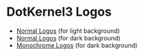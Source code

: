 # DotKernel3 Logos

* [Normal Logos](light) (for light background)
* [Normal Logos](dark) (for dark background)
* [Monochrome Logos](dark-mono) (for dark background)